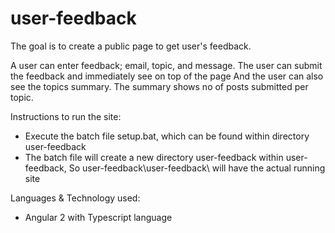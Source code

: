 # user-feedback
The goal is to create a public page to get user's feedback.

A user can enter feedback; email, topic, and message.
The user can submit the feedback and immediately see on top of the page
And the user can also see the topics summary. The summary shows no of posts submitted per topic.

Instructions to run the site:
- Execute the batch file setup.bat, which can be found within directory user-feedback
- The batch file will create a new directory user-feedback within user-feedback,
  So user-feedback\user-feedback\ will have the actual running site
  
Languages & Technology used:
- Angular 2 with Typescript language
